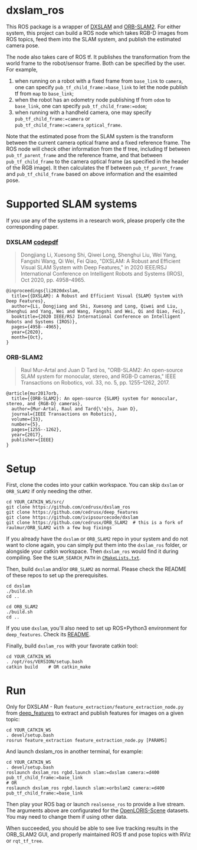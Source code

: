 # dxslam_ros

This ROS package is a wrapper of [DXSLAM](https://github.com/ivipsourcecode/dxslam) and [ORB-SLAM2](https://github.com/raulmur/ORB_SLAM2). For either system, this project can build a ROS node which takes RGB-D images from ROS topics, feed them into the SLAM system, and publish the estimated camera pose.

The node also takes care of ROS tf. It publishes the transformation from the world frame to the robot/sensor frame. Both can be specified by the user. For example,
1. when running on a robot with a fixed frame from `base_link` to `camera`, one can specify `pub_tf_child_frame:=base_link` to let the node publish tf from `map` to `base_link`;
2. when the robot has an odometry node publishing tf from `odom` to `base_link`, one can specify `pub_tf_child_frame:=odom`;
3. when running with a handheld camera, one may specify `pub_tf_child_frame:=camera` or `pub_tf_child_frame:=camera_optical_frame`.

Note that the estimated pose from the SLAM system is the transform between the current camera optical frame and a fixed reference frame. The ROS node will check other information from the tf tree, including tf between `pub_tf_parent_frame` and the reference frame, and that between `pub_tf_child_frame` to the camera optical frame (as specified in the header of the RGB image). It then calculates the tf between `pub_tf_parent_frame` and `pub_tf_child_frame` based on above information and the esaimted pose.

# Supported SLAM systems

If you use any of the systems in a research work, please properly cite the corresponding paper.

### DXSLAM [code](https://github.com/ivipsourcecode/dxslam)[pdf](https://arxiv.org/pdf/2008.05416.pdf)

> Dongjiang Li, Xuesong Shi, Qiwei Long, Shenghui Liu, Wei Yang, Fangshi Wang, Qi Wei, Fei Qiao, "DXSLAM: A Robust and Efficient Visual SLAM System with Deep Features," in 2020 IEEE/RSJ International Conference on Intelligent Robots and Systems (IROS), Oct 2020, pp. 4958–4965.

```
@inproceedings{li2020dxslam,
  title={{DXSLAM}: A Robust and Efficient Visual {SLAM} System with Deep Features},
  author={Li, Dongjiang and Shi, Xuesong and Long, Qiwei and Liu, Shenghui and Yang, Wei and Wang, Fangshi and Wei, Qi and Qiao, Fei},
  booktitle={2020 IEEE/RSJ International Conference on Intelligent Robots and Systems (IROS)},
  pages={4958--4965},
  year={2020},
  month={Oct},
}
```

### ORB-SLAM2

> Raul Mur-Artal and Juan D Tard ́os, "ORB-SLAM2: An open-source SLAM system for monocular, stereo, and RGB-D cameras," IEEE Transactions on Robotics, vol. 33, no. 5, pp. 1255–1262, 2017.

```
@article{mur2017orb,
  title={{ORB-SLAM2}: An open-source {SLAM} system for monocular, stereo, and {RGB-D} cameras},
  author={Mur-Artal, Raul and Tard{\'o}s, Juan D},
  journal={IEEE Transactions on Robotics},
  volume={33},
  number={5},
  pages={1255--1262},
  year={2017},
  publisher={IEEE}
}
```

# Setup

First, clone the codes into your catkin workspace. You can skip `dxslam` or `ORB_SLAM2` if only needing the other.
```
cd YOUR_CATKIN_WS/src/
git clone https://github.com/cedrusx/dxslam_ros
git clone https://github.com/cedrusx/deep_features
git clone https://github.com/ivipsourcecode/dxslam
git clone https://github.com/cedrusx/ORB_SLAM2  # this is a fork of raulmur/ORB_SLAM2 with a few bug fixings
```

If you already have the `dxslam` or `ORB_SLAM2` repo in your system and do not want to clone again, you can simply put them into the `dxslam_ros` folder, or alongside your catkin workspace. Then `dxslam_ros` would find it during compiling. See the `SLAM_SEARCH_PATH` in [`CMakeLists.txt`](https://github.com/cedrusx/dxslam_ros/blob/dxslam/CMakeLists.txt).

Then, build `dxslam` and/or `ORB_SLAM2` as normal. Please check the README of these repos to set up the prerequisites.
```
cd dxslam
./build.sh
cd ..

cd ORB_SLAM2
./build.sh
cd ..
```

If you use `dxslam`, you'll also need to set up ROS+Python3 environment for `deep_features`. Check its [README](https://github.com/cedrusx/deep_features).

Finally, build `dxslam_ros` with your favorate catkin tool:
```
cd YOUR_CATKIN_WS
. /opt/ros/VERSION/setup.bash
catkin build    # OR catkin_make
```

# Run

Only for DXSLAM - Run `feature_extraction/feature_extraction_node.py` from [deep_features](https://github.com/cedrusx/deep_features) to extract and publish features for images on a given topic:
```
cd YOUR_CATKIN_WS
. devel/setup.bash
rosrun feature_extraction feature_extraction_node.py [PARAMS]
```

And launch dxslam_ros in another terminal, for example:
```
cd YOUR_CATKIN_WS
. devel/setup.bash
roslaunch dxslam_ros rgbd.launch slam:=dxslam camera:=d400 pub_tf_child_frame:=base_link
# OR
roslaunch dxslam_ros rgbd.launch slam:=orbslam2 camera:=d400 pub_tf_child_frame:=base_link
```

Then play your ROS bag or launch `realsense_ros` to provide a live stream.
The arguments above are configurated for the [OpenLORIS-Scene](https://lifelong-robotic-vision.github.io/dataset/scene) datasets. You may need to change them if using other data.

When succeeded, you should be able to see live tracking results in the ORB_SLAM2 GUI, and properly maintained ROS tf and pose topics with RViz or `rqt_tf_tree`.
